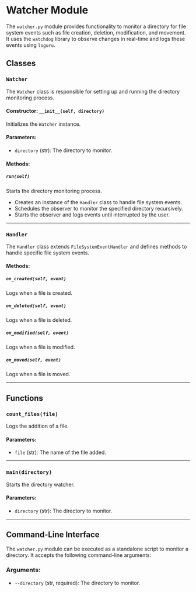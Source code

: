 # Watcher Module

The `watcher.py` module provides functionality to monitor a directory for file system events such as file creation, deletion, modification, and movement. It uses the `watchdog` library to observe changes in real-time and logs these events using `loguru`.

## Classes

### `Watcher`

The `Watcher` class is responsible for setting up and running the directory monitoring process.

#### Constructor: `__init__(self, directory)`
Initializes the `Watcher` instance.

#### Parameters:
- `directory` (str): The directory to monitor.

#### Methods:

##### `run(self)`
Starts the directory monitoring process.

- Creates an instance of the `Handler` class to handle file system events.
- Schedules the observer to monitor the specified directory recursively.
- Starts the observer and logs events until interrupted by the user.

---

### `Handler`

The `Handler` class extends `FileSystemEventHandler` and defines methods to handle specific file system events.

#### Methods:

##### `on_created(self, event)`
Logs when a file is created.

##### `on_deleted(self, event)`
Logs when a file is deleted.

##### `on_modified(self, event)`
Logs when a file is modified.

##### `on_moved(self, event)`
Logs when a file is moved.

---

## Functions

### `count_files(file)`
Logs the addition of a file.

#### Parameters:
- `file` (str): The name of the file added.

---

### `main(directory)`
Starts the directory watcher.

#### Parameters:
- `directory` (str): The directory to monitor.

---

## Command-Line Interface

The `watcher.py` module can be executed as a standalone script to monitor a directory. It accepts the following command-line arguments:

### Arguments:
- `--directory` (str, required): The directory to monitor.
